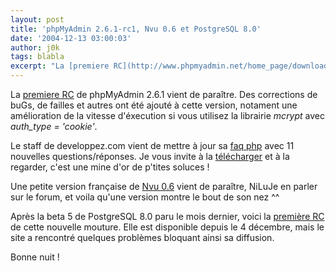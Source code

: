 ```yaml
---
layout: post
title: 'phpMyAdmin 2.6.1-rc1, Nvu 0.6 et PostgreSQL 8.0'
date: '2004-12-13 03:00:03'
author: j0k
tags: blabla
excerpt: "La [premiere RC](http://www.phpmyadmin.net/home_page/downloads.php#2.6.1-rc1) de phpMyAdmin 2.6.1 vient de paraître.   Des corrections de buGs, de failles et autres ont été ajouté à cette version, notament une amélioration de la vitesse d'éxecution si vous utilisez la librairie *mcrypt* avec *auth_type = 'cookie'*.  \n  \nLe staff de developpez.com      …"
---
```


La [premiere RC](http://www.phpmyadmin.net/home_page/downloads.php#2.6.1-rc1) de phpMyAdmin 2.6.1 vient de paraître.   Des corrections de buGs, de failles et autres ont été ajouté à cette version, notament une amélioration de la vitesse d'éxecution si vous utilisez la librairie *mcrypt* avec *auth_type = 'cookie'*.

Le staff de developpez.com vient de mettre à jour sa [faq php](http://php.developpez.com/faq/) avec 11 nouvelles questions/réponses. Je vous invite à la [télécharger](http://php.developpez.com/faq/fichiers/faqPhp.zip) et à la regarder, c'est une mine d'or de p'tites soluces !

Une petite version française de [Nvu 0.6](http://frenchmozilla.sourceforge.net/nvu/) vient de paraître, NiLuJe en parler sur le forum, et voila qu'une version montre le bout de son nez ^^

Après la beta 5 de PostgreSQL 8.0 paru le mois dernier, voici la [première RC](http://www.postgresql.org/news/253.html) de cette nouvelle mouture. Elle est disponible depuis le 4 décembre, mais le site a rencontré quelques problèmes bloquant ainsi sa diffusion.

Bonne nuit !
